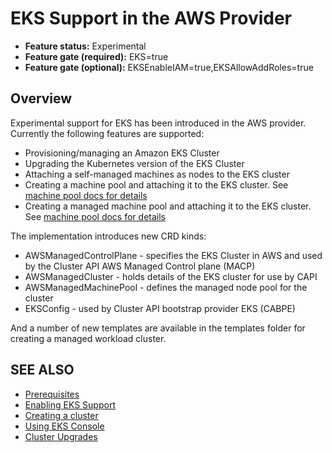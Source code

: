 # EKS Support in the AWS Provider

- **Feature status:** Experimental
- **Feature gate (required):** EKS=true
- **Feature gate (optional):** EKSEnableIAM=true,EKSAllowAddRoles=true

## Overview

Experimental support for EKS has been introduced in the AWS provider. Currently the following features are supported:

- Provisioning/managing an Amazon EKS Cluster
- Upgrading the Kubernetes version of the EKS Cluster
- Attaching a self-managed machines as nodes to the EKS cluster
- Creating a machine pool and attaching it to the EKS cluster. See [machine pool docs for details](../machinepools.md)
- Creating a managed machine pool and attaching it to the EKS cluster. See [machine pool docs for details](../machinepools.md)

The implementation introduces new CRD kinds:

- AWSManagedControlPlane - specifies the EKS Cluster in AWS and used by the Cluster API AWS Managed Control plane (MACP)
- AWSManagedCluster - holds details of the EKS cluster for use by CAPI
- AWSManagedMachinePool - defines the managed node pool for the cluster
- EKSConfig - used by Cluster API bootstrap provider EKS (CABPE)

And a number of new templates are available in the templates folder for creating a managed workload cluster.


## SEE ALSO

* [Prerequisites](prerequisites.md)
* [Enabling EKS Support](enabling.md)
* [Creating a cluster](creating-a-cluster.md)
* [Using EKS Console](eks-console.md)
* [Cluster Upgrades](cluster-upgrades.md)